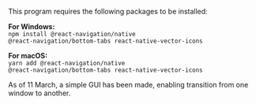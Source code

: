This program requires the following packages to be installed:

<b>For Windows:</b><br>
<code>npm install @react-navigation/native @react-navigation/bottom-tabs react-native-vector-icons</code>

<b>For macOS:</b><br>
<code>yarn add @react-navigation/native @react-navigation/bottom-tabs react-native-vector-icons</code>

As of 11 March, a simple GUI has been made, enabling transition from one window to another.
